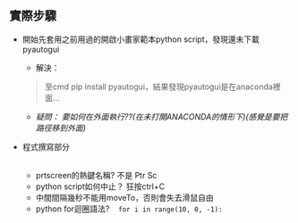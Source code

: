 ## 實際步驟
* 開始先套用之前用過的開啟小畫家範本python script，發現還未下載pyautogui  
  * 解決：
  > 至cmd pip install pyautogui，結果發現pyautogui是在anaconda裡面...
  * *疑問： 要如何在外面執行??(在未打開ANACONDA的情形下)(感覺是要把路徑移到外面)*
 
* 程式撰寫部分  
  
  * prtscreen的熱鍵名稱? 不是 Ptr Sc
  * python script如何中止？ 狂按ctrl+C
  * 中間間隔幾秒不能用moveTo，否則會失去滑鼠自由
  * python for迴圈語法?  
  `for i in range(10, 0, -1):`
